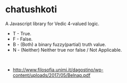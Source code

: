 # chatushkoti
A Javascript library for Vedic 4-valued logic.

* T - True.
* F - False.
* B - (Both) a binary fuzzy(partial) truth value.
* N - (Neither) Neither true nor false / Not Applicable.


<BR>

* http://www.filosofia.unimi.it/dagostino/wp-content/uploads/2017/05/Belnap.pdf
